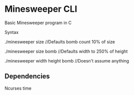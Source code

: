 # Minesweeper CLI

Basic Minesweeper program in C

Syntax

./minesweeper size                  //Defaults bomb count 10% of size

./minesweeper size bomb             //Defaults width to 250% of height

./minesweeper width height bomb     //Doesn't assume anything

## Dependencies
Ncurses
time
